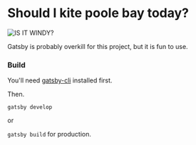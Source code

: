 # Should I kite poole bay today?

![IS IT WINDY?](https://media.giphy.com/media/xjSUt7Z7OzpE4/giphy.gif)

Gatsby is probably overkill for this project, but it is fun to use.

### Build
You'll need [gatsby-cli](https://www.gatsbyjs.org/docs/) installed first. 

Then.

`gatsby develop`

or 

`gatsby build` for production.

